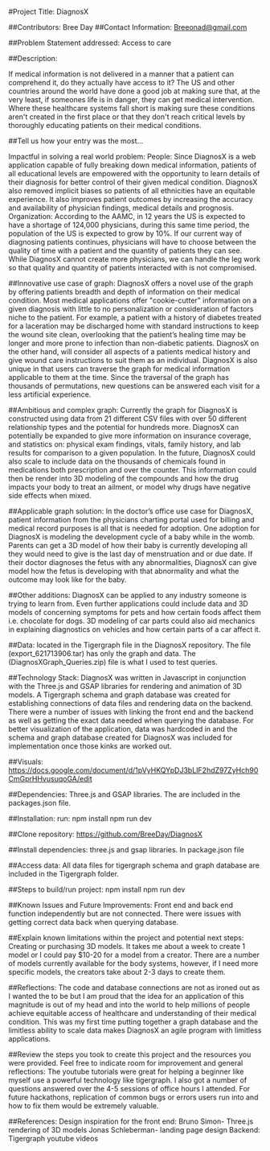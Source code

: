 #Project Title: DiagnosX

##Contributors: Bree Day 
##Contact Information: Breeonad@gmail.com 

##Problem Statement addressed: Access to care

##Description:

If medical information is not delivered in a manner that a patient can comprehend it, do they actually have access to it? The US and other countries around the world have done a good job at making sure that, at the very least, if someones life is in danger, they can get medical intervention. Where these healthcare systems fall short is making sure these conditions aren't created in the first place or that they don't reach critical levels by thoroughly educating patients on their medical conditions.

##Tell us how your entry was the most...

Impactful in solving a real world problem:
People: Since DiagnosX is a web application capable of fully breaking down medical information, patients of all educational levels are empowered with the opportunity to learn details of their diagnosis for better control of their given medical condition. DiagnosX also removed implicit biases so patients of all ethnicities have an equitable experience. It also improves patient outcomes by increasing the accuracy and availability of physician findings, medical details and prognosis. Organization: According to the AAMC, in 12 years the US is expected to have a shortage of 124,000 physicians, during this same time period, the population of the US is expected to grow by 10%. If our current way of diagnosing patients continues, physicians will have to choose between the quality of time with a patient and the quantity of patients they can see. While DiagnosX cannot create more physicians, we can handle the leg work so that quality and quantity of patients interacted with is not compromised.    


##Innovative use case of graph:
DiagnosX offers a novel use of the graph by offering patients breadth and depth of information on their medical condition. Most medical applications offer "cookie-cutter" information on a given diagnosis with little to no personalization or consideration of factors niche to the patient. For example, a patient with a history of diabetes treated for a laceration may be discharged home with standard instructions to keep the wound site clean, overlooking that the patient’s healing time may be longer and more prone to infection than non-diabetic patients. DiagnosX on the other hand, will consider all aspects of a patients medical history and give wound care instructions to suit them as an individual.  DiagnosX is also unique in that users can traverse the graph for medical information applicable to them at the time. Since the traversal of the graph has thousands of permutations, new questions can be answered each visit for a less artificial experience.

##Ambitious and complex graph:
Currently the graph for DiagnosX is constructed using data from 21 different CSV files with over 50 different relationship types and the potential for hundreds more. DiagnosX can potentially be expanded to give more information on insurance coverage, and statistics on: physical exam findings, vitals, family history, and lab results for comparison to a given population. In the future, DiagnosX could also scale to include data on the thousands of chemicals found in medications both prescription and over the counter. This information could then be render into 3D modeling of the compounds and how the drug impacts your body to treat an ailment, or model why drugs have negative side effects when mixed.     

##Applicable graph solution:
In the doctor’s office use case for DiagnosX, patient information from the physicians charting portal used for billing and medical record purposes is all that is needed for adoption. One adoption for DiagnosX is modeling the development cycle of a baby while in the womb. Parents can get a 3D model of how their baby is currently developing all they would need to give is the last day of menstruation and or due date. If their doctor diagnoses the fetus with any abnormalities, DiagnosX can give model how the fetus is developing with that abnormality and what the outcome may look like for the baby.


##Other additions:
DiagnosX can be applied to any industry someone is trying to learn from. Even further applications could include data and 3D models of concerning symptoms for pets and how certain foods affect them i.e. chocolate for dogs. 3D modeling of car parts could also aid mechanics in explaining diagnostics on vehicles and how certain parts of a car affect it.


##Data: 
located in the Tigergraph file in the DiagnosX repository. The file (export_621713906.tar) has only the graph and data. The (DiagnosXGraph_Queries.zip) file is what I used to test queries.  

##Technology Stack: 
DiagnosX was written in Javascript in conjunction with the Three.js and GSAP libraries for rendering and animation of 3D models. A Tigergraph schema and graph database was created for establishing connections of data files and rendering data on the backend. There were a number of issues with linking the front end and the backend as well as getting the exact data needed when querying the database. For better visualization of the application, data was hardcoded in and the schema and graph database created for DiagnosX was included for implementation once those kinks are worked out. 

##Visuals:  
https://docs.google.com/document/d/1pVyHKQYpDJ3bLIF2hdZ97ZyHch90CmGprHHvusuqoGA/edit


##Dependencies: 
Three.js and GSAP libraries. The are included in the packages.json file. 


##Installation: 
run:
		npm install
		npm run dev	

##Clone repository: 
https://github.com/BreeDay/DiagnosX

##Install dependencies: 
three.js and gsap libraries. In package.json file

##Access data: 
All data files for tigergraph schema and graph database are included in the Tigergraph folder.  

##Steps to build/run project:
npm install
npm run dev


##Known Issues and Future Improvements: 
Front end and back end function independently but are not connected. There were issues with getting correct data back when querying database. 

##Explain known limitations within the project and potential next steps: 
Creating or purchasing 3D models. It takes me about a week to create 1 model or I could pay $10-20 for a model from a creator. There are a number of models currently available for the body systems, however, if I need more specific models, the creators take about 2-3 days to create them. 

##Reflections:
The code and database connections are not as ironed out as I wanted the to be but I am proud that the idea for an application of this magnitude is out of my head and into the world to help millions of people achieve equitable access of healthcare and understanding of their medical condition. This was my first time putting together a graph database and the limitless ability to scale data makes DiagnosX an agile program with limitless applications. 

##Review the steps you took to create this project and the resources you were provided. Feel free to indicate room for improvement and general reflections:
The youtube tutorials were great for helping a beginner like myself use a powerful technology like tigergraph. I also got a number of questions answered over the 4-5 sessions of office hours I attended. For future hackathons, replication of common bugs or errors users run into and how to fix them would be extremely valuable.  

##References:
Design inspiration for the front end: Bruno Simon- Three.js rendering of 3D models 
						Jonas Schleberman- landing page design
Backend: Tigergraph youtube videos 	
